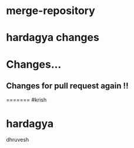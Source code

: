 # merge-repository
# hardagya changes
# Changes...
## Changes for pull request again !!
=======
#krish
# hardagya
dhruvesh

